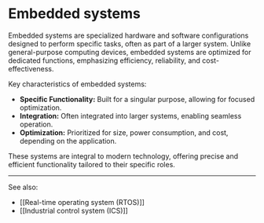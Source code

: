 
# Embedded systems

Embedded systems are specialized hardware and software configurations designed to perform specific tasks, often as part of a larger system. Unlike general-purpose computing devices, embedded systems are optimized for dedicated functions, emphasizing efficiency, reliability, and cost-effectiveness.

Key characteristics of embedded systems:

- **Specific Functionality:** Built for a singular purpose, allowing for focused optimization.
- **Integration:** Often integrated into larger systems, enabling seamless operation.
- **Optimization:** Prioritized for size, power consumption, and cost, depending on the application.

These systems are integral to modern technology, offering precise and efficient functionality tailored to their specific roles.

---

See also:

- [[Real-time operating system (RTOS)]]
- [[Industrial control system (ICS)]]